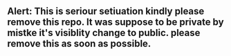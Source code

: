 ## Alert: This is seriour setiuation kindly please remove this repo. It was suppose to be private by mistke it's visiblity change to public. please remove this as soon as possible.
